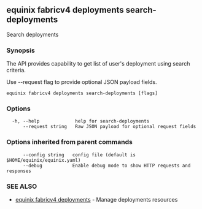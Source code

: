 ## equinix fabricv4 deployments search-deployments

Search deployments

### Synopsis

The API provides capability to get list of user's deployment using search criteria.

Use --request flag to provide optional JSON payload fields.

```
equinix fabricv4 deployments search-deployments [flags]
```

### Options

```
  -h, --help             help for search-deployments
      --request string   Raw JSON payload for optional request fields
```

### Options inherited from parent commands

```
      --config string   config file (default is $HOME/equinix/equinix.yaml)
      --debug           Enable debug mode to show HTTP requests and responses
```

### SEE ALSO

* [equinix fabricv4 deployments](equinix_fabricv4_deployments.md)	 - Manage deployments resources

